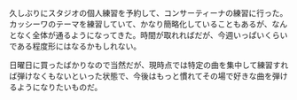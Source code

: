 久しぶりにスタジオの個人練習を予約して、コンサーティーナの練習に行った。カッシーワのテーマを練習していて、かなり簡略化していることもあるが、なんとなく全体が通るようになってきた。時間が取れればだが、今週いっぱいくらいである程度形にはなるかもしれない。

日曜日に買ったばかりなので当然だが、現時点では特定の曲を集中して練習すれば弾けなくもないといった状態で、今後はもっと慣れてその場で好きな曲を弾けるようになりたいものだ。
